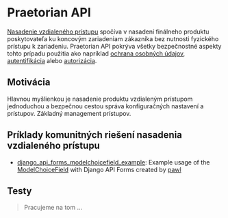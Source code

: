 # Praetorian API

[Nasadenie vzdialeného prístupu](https://www.ibm.com/support/knowledgecenter/en/SSZJPZ_11.5.0/com.ibm.swg.im.iis.ds.parjob.dev.doc/topics/c_deeref_Remote_Deployment.html) 
spočíva v nasadení finálneho produktu poskytovateľa ku koncovým zariadeniam zákazníka bez nutnosti fyzického prístupu k zariadeniu. 
Praetorian API pokrýva všetky bezpečnostné aspekty tohto prípadu použitia ako napríklad [ochrana osobných údajov](https://en.wikipedia.org/wiki/Privacy), 
[autentifikácia](https://techterms.com/definition/authentication) alebo [autorizácia](https://auth0.com/docs/authorization).

## Motivácia

Hlavnou myšlienkou je nasadenie produktu vzdialeným prístupom jednoduchou a bezpečnou cestou správa konfiguračných nastavení a prístupov.
Základný management prístupov.

## Príklady komunitných riešení nasadenia vzdialeného prístupu 

- [django_api_forms_modelchoicefield_example](https://github.com/pawl/django_api_forms_modelchoicefield_example):
Example usage of the
[ModelChoiceField](https://docs.djangoproject.com/en/3.0/ref/forms/fields/#django.forms.ModelChoiceField) with
Django API Forms created by [pawl](https://github.com/pawl)

## Testy

> Pracujeme na tom ...
